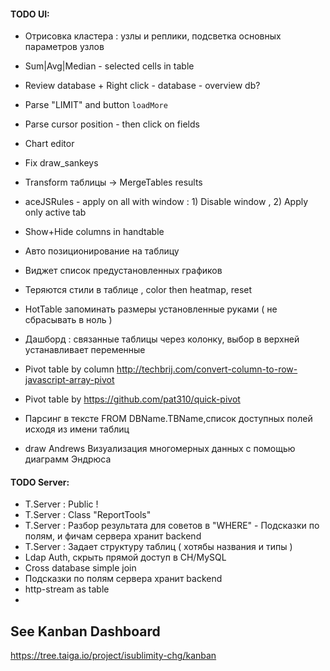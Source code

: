 #### TODO UI:

* Отрисовка кластера : узлы и реплики, подсветка основных параметров узлов

* Sum|Avg|Median -  selected cells in table

* Review database  + Right click - database - overview db?

* Parse "LIMIT" and button `loadMore`

* Parse cursor position - then click on fields  

* Chart editor

* Fix draw_sankeys

* Transform таблицы -> MergeTables results

* aceJSRules - apply on all with window : 1) Disable window , 2) Apply only active tab

* Show+Hide columns in handtable

* Авто позиционирование на таблицу

* Виджет список предустановленных графиков

* Теряются стили в таблице , color then heatmap, reset

* HotTable запоминать размеры установленные руками ( не сбрасывать в ноль )

* Дашборд : связанные таблицы через колонку, выбор в верхней устанавливает переменные

* Pivot table by column http://techbrij.com/convert-column-to-row-javascript-array-pivot

* Pivot table by https://github.com/pat310/quick-pivot

* Парсинг в тексте FROM DBName.TBName,список доступных полей исходя из имени таблиц

* draw Andrews  Визуализация многомерных данных с помощью диаграмм Эндрюса


#### TODO Server:
* T.Server : Public !
* T.Server : Class "ReportTools"
* T.Server : Разбор результата для советов в "WHERE" - Подсказки по полям, и фичам сервера хранит backend
* T.Server : Задает структуру таблиц ( хотябы названия и типы )  
* Ldap Auth, скрыть прямой доступ в CH/MySQL
* Cross database simple join
* Подсказки по полям сервера хранит backend
* http-stream as table 
* 



## See Kanban Dashboard

https://tree.taiga.io/project/isublimity-chg/kanban

